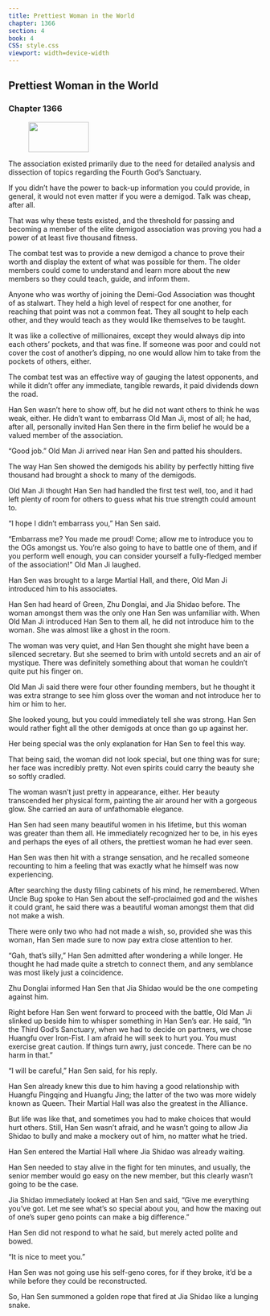 ```yaml
---
title: Prettiest Woman in the World
chapter: 1366
section: 4
book: 4
CSS: style.css
viewport: width=device-width
---
```


## Prettiest Woman in the World

### Chapter 1366

<figure>
	<img src="../Images/gem.gif" alt="" id="gem" width="120" height="60" />
</figure>

The association existed primarily due to the need for detailed analysis and dissection of topics regarding the Fourth God’s Sanctuary.

If you didn’t have the power to back-up information you could provide, in general, it would not even matter if you were a demigod. Talk was cheap, after all.

That was why these tests existed, and the threshold for passing and becoming a member of the elite demigod association was proving you had a power of at least five thousand fitness.

The combat test was to provide a new demigod a chance to prove their worth and display the extent of what was possible for them. The older members could come to understand and learn more about the new members so they could teach, guide, and inform them.

Anyone who was worthy of joining the Demi-God Association was thought of as stalwart. They held a high level of respect for one another, for reaching that point was not a common feat. They all sought to help each other, and they would teach as they would like themselves to be taught.

It was like a collective of millionaires, except they would always dip into each others’ pockets, and that was fine. If someone was poor and could not cover the cost of another’s dipping, no one would allow him to take from the pockets of others, either.

The combat test was an effective way of gauging the latest opponents, and while it didn’t offer any immediate, tangible rewards, it paid dividends down the road.

Han Sen wasn’t here to show off, but he did not want others to think he was weak, either. He didn’t want to embarrass Old Man Ji, most of all; he had, after all, personally invited Han Sen there in the firm belief he would be a valued member of the association.

“Good job.” Old Man Ji arrived near Han Sen and patted his shoulders.

The way Han Sen showed the demigods his ability by perfectly hitting five thousand had brought a shock to many of the demigods.

Old Man Ji thought Han Sen had handled the first test well, too, and it had left plenty of room for others to guess what his true strength could amount to.

“I hope I didn’t embarrass you,” Han Sen said.

“Embarrass me? You made me proud! Come; allow me to introduce you to the OGs amongst us. You’re also going to have to battle one of them, and if you perform well enough, you can consider yourself a fully-fledged member of the association!” Old Man Ji laughed.

Han Sen was brought to a large Martial Hall, and there, Old Man Ji introduced him to his associates.

Han Sen had heard of Green, Zhu Donglai, and Jia Shidao before. The woman amongst them was the only one Han Sen was unfamiliar with. When Old Man Ji introduced Han Sen to them all, he did not introduce him to the woman. She was almost like a ghost in the room.

The woman was very quiet, and Han Sen thought she might have been a silenced secretary. But she seemed to brim with untold secrets and an air of mystique. There was definitely something about that woman he couldn’t quite put his finger on.

Old Man Ji said there were four other founding members, but he thought it was extra strange to see him gloss over the woman and not introduce her to him or him to her.

She looked young, but you could immediately tell she was strong. Han Sen would rather fight all the other demigods at once than go up against her.

Her being special was the only explanation for Han Sen to feel this way.

That being said, the woman did not look special, but one thing was for sure; her face was incredibly pretty. Not even spirits could carry the beauty she so softly cradled.

The woman wasn’t just pretty in appearance, either. Her beauty transcended her physical form, painting the air around her with a gorgeous glow. She carried an aura of unfathomable elegance.

Han Sen had seen many beautiful women in his lifetime, but this woman was greater than them all. He immediately recognized her to be, in his eyes and perhaps the eyes of all others, the prettiest woman he had ever seen.

Han Sen was then hit with a strange sensation, and he recalled someone recounting to him a feeling that was exactly what he himself was now experiencing.

After searching the dusty filing cabinets of his mind, he remembered. When Uncle Bug spoke to Han Sen about the self-proclaimed god and the wishes it could grant, he said there was a beautiful woman amongst them that did not make a wish.

There were only two who had not made a wish, so, provided she was this woman, Han Sen made sure to now pay extra close attention to her.

“Gah, that’s silly,” Han Sen admitted after wondering a while longer. He thought he had made quite a stretch to connect them, and any semblance was most likely just a coincidence.

Zhu Donglai informed Han Sen that Jia Shidao would be the one competing against him.

Right before Han Sen went forward to proceed with the battle, Old Man Ji slinked up beside him to whisper something in Han Sen’s ear. He said, “In the Third God’s Sanctuary, when we had to decide on partners, we chose Huangfu over Iron-Fist. I am afraid he will seek to hurt you. You must exercise great caution. If things turn awry, just concede. There can be no harm in that.”

“I will be careful,” Han Sen said, for his reply.

Han Sen already knew this due to him having a good relationship with Huangfu Pingqing and Huangfu Jing; the latter of the two was more widely known as Queen. Their Martial Hall was also the greatest in the Alliance.

But life was like that, and sometimes you had to make choices that would hurt others. Still, Han Sen wasn’t afraid, and he wasn’t going to allow Jia Shidao to bully and make a mockery out of him, no matter what he tried.

Han Sen entered the Martial Hall where Jia Shidao was already waiting.

Han Sen needed to stay alive in the fight for ten minutes, and usually, the senior member would go easy on the new member, but this clearly wasn’t going to be the case.

Jia Shidao immediately looked at Han Sen and said, “Give me everything you’ve got. Let me see what’s so special about you, and how the maxing out of one’s super geno points can make a big difference.”

Han Sen did not respond to what he said, but merely acted polite and bowed.

“It is nice to meet you.”

Han Sen was not going use his self-geno cores, for if they broke, it’d be a while before they could be reconstructed.

So, Han Sen summoned a golden rope that fired at Jia Shidao like a lunging snake.